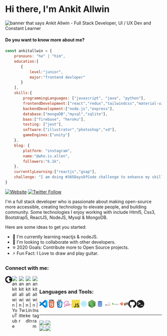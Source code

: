 # Hi there, I'm Ankit Allwin
<img src="https://github.com/ankitallwin/ankitallwin/blob/master/ankit-allwin-Header.png" alt="banner that says Ankit Allwin - Full Stack Developer, UI / UX Dev and Constant Learner">

#### Do you want to know more about me?

```javascript
const ankitallwin = {
    pronouns: "he" | "him",
    education:[
       {
           level:"junior",
           major:"frontend devloper"   
       }
    ],
    skills:{
        programmingLanguages: ["javascript", "java", "python"],
        frontendDevelopment:["react","redux","tailwindcss","material-ui","bootstrap"],
        backendDevelopment:["node.js","express"],
        database:["mongoDB","mysql","sqlite"],
        baas:["firebase", "heroku"],
        testing: ["jest"],
        software:["illustrator","photoshop","xd"],
        gameEngines:["unity"]
    },
    blog: {
        platform: "instagram",
        name:"@who.is.allen",
        followers:"6.1k",
    },
    currentlyLearning:["reactjs","gsap"],
    challenge: "I am doing #365DaysOfCode challenge to enhance my skills for fullstack development."
}
```

[![Website](https://img.shields.io/website?label=ANKITALLWIN.com&style=for-the-badge&url=https%3A%2F%2Fcodestackr.com)](https://ankitallwin.com)
[![Twitter Follow](https://img.shields.io/twitter/follow/ankit_allwin?color=1DA1F2&logo=twitter&style=for-the-badge)](https://twitter.com/intent/follow?original_referer=https%3A%2F%2Fgithub.com%2FcodeSTACKr&screen_name=codeSTACKr)

I'm a full stack developer who is passionate about making open-source more accessible, creating technology to elevate people, and building community. Some technologies I enjoy working with include Html5, Css3, Bootstrap5, ReactJS, NodeJS, Mysql & MongoDB.

Here are some ideas to get you started:
- :page_with_curl: I'm currently learning reactjs & nodeJS.
- :two_men_holding_hands: I'm looking to collaborate with other developers.
- :six_pointed_star: 2020 Goals: Contribute more to Open Source projects.
- :zap: Fun Fact: I Love to draw and play guitar.

### Connect with me:

[<img align="left" alt="ankitallwin.com" width="22px" src="https://raw.githubusercontent.com/iconic/open-iconic/master/svg/globe.svg" />][website]
[<img align="left" alt="ankitallwin | YouTube" width="22px" src="https://cdn.jsdelivr.net/npm/simple-icons@v3/icons/youtube.svg" />][youtube]
[<img align="left" alt="ankitallwin | Twitter" width="22px" src="https://cdn.jsdelivr.net/npm/simple-icons@v3/icons/twitter.svg" />][twitter]
[<img align="left" alt="ankitallwin | LinkedIn" width="22px" src="https://cdn.jsdelivr.net/npm/simple-icons@v3/icons/linkedin.svg" />][linkedin]
[<img align="left" alt="ankitallwin | Instagram" width="22px" src="https://cdn.jsdelivr.net/npm/simple-icons@v3/icons/instagram.svg" />][instagram]

<br />

### Languages and Tools:

[<img align="left" alt="Visual Studio Code" width="26px" src="https://raw.githubusercontent.com/github/explore/80688e429a7d4ef2fca1e82350fe8e3517d3494d/topics/visual-studio-code/visual-studio-code.png" />][webdevplaylist]
[<img align="left" alt="HTML5" width="26px" src="https://raw.githubusercontent.com/github/explore/80688e429a7d4ef2fca1e82350fe8e3517d3494d/topics/html/html.png" />][webdevplaylist]
[<img align="left" alt="CSS3" width="26px" src="https://raw.githubusercontent.com/github/explore/80688e429a7d4ef2fca1e82350fe8e3517d3494d/topics/css/css.png" />][cssplaylist]
[<img align="left" alt="Sass" width="26px" src="https://raw.githubusercontent.com/github/explore/80688e429a7d4ef2fca1e82350fe8e3517d3494d/topics/sass/sass.png" />][cssplaylist]
[<img align="left" alt="JavaScript" width="26px" src="https://raw.githubusercontent.com/github/explore/80688e429a7d4ef2fca1e82350fe8e3517d3494d/topics/javascript/javascript.png" />][jsplaylist]
[<img align="left" alt="React" width="26px" src="https://raw.githubusercontent.com/github/explore/80688e429a7d4ef2fca1e82350fe8e3517d3494d/topics/react/react.png" />][reactplaylist]
[<img align="left" alt="Node.js" width="26px" src="https://raw.githubusercontent.com/github/explore/80688e429a7d4ef2fca1e82350fe8e3517d3494d/topics/nodejs/nodejs.png" />][webdevplaylist]
[<img align="left" alt="SQL" width="26px" src="https://raw.githubusercontent.com/github/explore/80688e429a7d4ef2fca1e82350fe8e3517d3494d/topics/sql/sql.png" />][webdevplaylist]
[<img align="left" alt="MySQL" width="26px" src="https://raw.githubusercontent.com/github/explore/80688e429a7d4ef2fca1e82350fe8e3517d3494d/topics/mysql/mysql.png" />][webdevplaylist]
[<img align="left" alt="MongoDB" width="26px" src="https://raw.githubusercontent.com/github/explore/80688e429a7d4ef2fca1e82350fe8e3517d3494d/topics/mongodb/mongodb.png" />][webdevplaylist]
[<img align="left" alt="Git" width="26px" src="https://raw.githubusercontent.com/github/explore/80688e429a7d4ef2fca1e82350fe8e3517d3494d/topics/git/git.png" />][webdevplaylist]
[<img align="left" alt="GitHub" width="26px" src="https://raw.githubusercontent.com/github/explore/78df643247d429f6cc873026c0622819ad797942/topics/github/github.png" />][webdevplaylist]
[<img align="left" alt="Terminal" width="26px" src="https://raw.githubusercontent.com/github/explore/80688e429a7d4ef2fca1e82350fe8e3517d3494d/topics/terminal/terminal.png" />][webdevplaylist]

<br />
<br />

---



<a href="https://github.com/ankitallwin/shipi">
  <img align="center" src="https://github-readme-stats.vercel.app/api/pin/?username=ankitallwin&repo=shipi&show_icons=true&theme=algolia" />
</a>
<a href="https://github.com/ankitallwin/Covid19-IndiaTracker">
  <img align="center" src="https://github-readme-stats.vercel.app/api/pin/?username=ankitallwin&repo=Covid19-IndiaTracker&show_icons=true&theme=algolia" />
</a>

<br />

<a href="https://github.com/ankitallwin/ankit-portfolio">
  <img align="center" src="https://github-readme-stats.vercel.app/api/pin/?username=ankitallwin&repo=ankit-portfolio&show_icons=true&theme=algolia" />
</a>
<a href="https://github.com/ankitallwin/vanilla-todo">
  <img align="center" src="https://github-readme-stats.vercel.app/api/pin/?username=ankitallwin&repo=vanilla-todo&show_icons=true&theme=algolia" />
</a>


[website]: https://ankitallwin.com
[twitter]: https://twitter.com/ankit_allwin
[youtube]: https://youtube.com/
[instagram]: https://instagram.com/ankit.allen007
[linkedin]: https://linkedin.com/in/ankitallwin
[webdevplaylist]: https://www.youtube.com/
[jsplaylist]: https://www.youtube.com/
[cssplaylist]: https://www.youtube.com/
[reactplaylist]: https://www.youtube.com/

